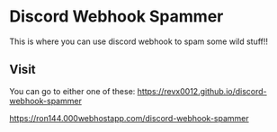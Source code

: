 # Discord Webhook Spammer
This is where you can use discord webhook to spam some wild stuff!!

## Visit
You can go to either one of these:
https://revx0012.github.io/discord-webhook-spammer

https://ron144.000webhostapp.com/discord-webhook-spammer

